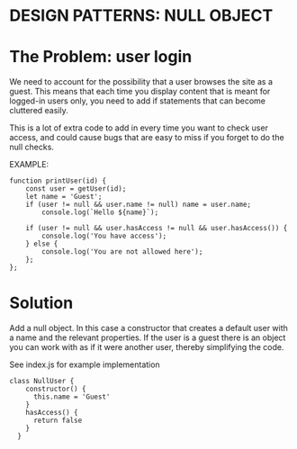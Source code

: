 # DESIGN PATTERNS: NULL OBJECT

# The Problem: user login

We need to account for the possibility that a user browses the site as a guest. This means that each time you display content that is meant for logged-in users only, you need to add if statements that can become cluttered easily.

This is a lot of extra code to add in every time you want to check user access, and could cause bugs that are easy to miss if you forget to do the null checks.

EXAMPLE:

```
function printUser(id) {
    const user = getUser(id);
    let name = 'Guest';
    if (user != null && user.name != null) name = user.name;
        console.log(`Hello ${name}`);

    if (user != null && user.hasAccess != null && user.hasAccess()) {
        console.log('You have access');
    } else {
        console.log('You are not allowed here');
    };
};
```

# Solution
Add a null object. In this case a constructor that creates a default user with a name and the relevant properties. If the user is a guest there is an object you can work with as if it were another user, thereby simplifying the code.

See index.js for example implementation
```
class NullUser {
    constructor() {
      this.name = 'Guest'
    }
    hasAccess() {
      return false
    }
  }
 ```
